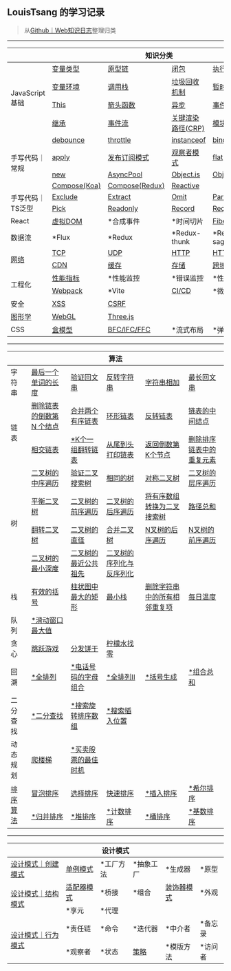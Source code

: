 <link href="./style.css" rel="stylesheet" />

## LouisTsang 的学习记录
> 从[Github｜Web知识日志](https://github.com/LouisTsang-jk/Learn-Web)整理归类

---

<table>
    <thead>
        <tr>
            <th colspan="6">知识分类</th>
        </tr>
    </thead>
    <tbody>
        <tr>
            <td rowspan="4">JavaScript基础</td>
            <td><a href="/lib/JavaScript基础/变量类型">变量类型</a></td>
            <td><a href="/lib/JavaScript基础/原型链">原型链</a></td>
            <td><a href="/lib/JavaScript基础/闭包">闭包</a></td>
            <td><a href="/lib/JavaScript基础/执行上下文">执行上下文</a></td>
            <td><a href="/lib/JavaScript基础/词法环境">词法环境</a></td>
        </tr>
        <tr>
            <td><a href="/lib/JavaScript基础/变量环境">变量环境</a></td>
            <td><a href="/lib/JavaScript基础/调用栈">调用栈</a></td>
            <td><a href="/lib/JavaScript基础/垃圾回收机制">垃圾回收机制</a></td>
            <td><a href="/lib/JavaScript基础/暂时性死区">暂时性死区</a></td>
            <td><a href="/lib/JavaScript基础/变量提升">变量提升</a></td>
        </tr>
        <tr>
            <td><a href="/lib/JavaScript基础/This">This</a></td>
            <td><a href="/lib/JavaScript基础/箭头函数">箭头函数</a></td>
            <td><a href="/lib/JavaScript基础/异步">异步</a></td>
            <td><a href="/lib/JavaScript基础/事件循环">事件循环</a></td>
            <td><a href="/lib/JavaScript基础/深克隆">深克隆</a></td>
        </tr>
        <tr>
            <td><a href="/lib/JavaScript基础/继承">继承</a></td>
            <td><a href="/lib/JavaScript基础/事件流">事件流</a></td>
            <td><a href="/lib/JavaScript基础/关键渲染路径">关键渲染路径(CRP)</a></td>
            <td><a href="/lib/JavaScript基础/模块化">模块化</a></td>
            <td><a href="/lib/JavaScript基础/内存泄露">*内存泄露</a></td>
        </tr>
        <tr>
            <td rowspan="4">手写代码｜常规</td>
            <td><a href="/lib/手写代码/常规/debounce">debounce</a></td>
            <td><a href="/lib/手写代码/常规/throttle">throttle</a></td>
            <td><a href="/lib/手写代码/常规/instanceof">instanceof</a></td>
            <td><a href="/lib/手写代码/常规/bind">bind</a></td>
            <td><a href="/lib/手写代码/常规/call">call</a></td>
        </tr>
        <tr>
            <td><a href="/lib/手写代码/常规/apply">apply</a></td>
            <td><a href="/lib/手写代码/常规/EventEmitter">发布订阅模式</a></td>
            <td><a href="/lib/手写代码/常规/Notifier">观察者模式</a></td>
            <td><a href="/lib/手写代码/常规/flat">flat</a></td>
            <td><a href="/lib/手写代码/常规/Promise">Promise</a></td>
        </tr>
        <tr>
            <td><a href="/lib/手写代码/常规/new">new</a></td>
            <td><a href="/lib/手写代码/常规/AsyncPool">AsyncPool</a></td>
            <td><a href="/lib/手写代码/常规/Object.is">Object.is</a></td>
            <td><a href="/lib/手写代码/常规/Object.create">Object.create</a></td>
            <td><a href="/lib/手写代码/常规/Object.assign">Object.assign</a></td>
        </tr>
        <tr>
            <td><a href="/lib/手写代码/常规/Compose/Koa">Compose(Koa)</a></td>
            <td><a href="/lib/手写代码/常规/Compose/Redux">Compose(Redux)</a></td>
            <td><a href="/lib/手写代码/常规/404">Reactive</a></td>
            <td><a href="/lib/手写代码/常规/404"></a></td>
            <td><a href="/lib/手写代码/常规/404"></a></td>
        </tr>
        <tr>
            <td rowspan="2">手写代码｜TS泛型</td>
            <td><a href="/lib/手写代码/TypeScript泛型/Exclude.ts">Exclude</a></td>
            <td><a href="/lib/手写代码/TypeScript泛型/Extract.ts">Extract</a></td>
            <td><a href="/lib/手写代码/TypeScript泛型/Omit.ts">Omit</a></td>
            <td><a href="/lib/手写代码/TypeScript泛型/Parameters.ts">Parameters</a></td>
            <td><a href="/lib/手写代码/TypeScript泛型/Partial.ts">Partial</a></td>
        </tr>
        <tr>
            <td><a href="/lib/手写代码/TypeScript泛型/Pick.ts">Pick</a></td>
            <td><a href="/lib/手写代码/TypeScript泛型/Readonly.ts">Readonly</a></td>
            <td><a href="/lib/手写代码/TypeScript泛型/Record.ts">Record</a></td>
            <td><a href="/lib/手写代码/TypeScript泛型/Required.ts">Required</a></td>
            <td></td>
        </tr>
        <tr>
            <td>React</td>
            <td><a href="/lib/库/React/虚拟DOM">虚拟DOM</a></td>
            <td>*合成事件</td>
            <td>*时间切片</td>
            <td><a href="/lib/库/React/Fiber">Fiber</a></td>
            <td>*Hook</td>
        </tr>
        <tr>
            <td>数据流</td>
            <td>*Flux</td>
            <td>*Redux</td>
            <td>*Redux-thunk</td>
            <td>*Redux-saga</td>
            <td>*DVA</td>
        </tr>
        <tr>
            <td rowspan="2"><a href="/lib/网络">网络</a></td>
            <td><a href="/lib/网络/TCP">TCP</a></td>
            <td><a href="/lib/网络/UDP">UDP</a></td>
            <td><a href="/lib/网络/HTTP">HTTP</a></td>
            <td><a href="/lib/网络/HTTPS">HTTPS</a></td>
            <td><a href="/lib/网络/DNS">DNS</a></td>
        </tr>
        <tr>
            <td><a href="/lib/网络/CDN">CDN</a></td>
            <td><a href="/lib/网络/缓存">缓存</a></td>
            <td><a href="/lib/网络/存储">存储</a></td>
            <td><a href="/lib/网络/跨域">跨域</a></td>
            <td></td>
        </tr>
        <tr>
            <td rowspan="2">工程化</td>
            <td><a href="/lib/工程化/性能指标">性能指标</a></td>
            <td>*性能监控</td>
            <td>*错误监控</td>
            <td>*性能优化</td>
            <td>*埋点</td>
        </tr>
        <tr>
            <td><a href="/lib/工程化/Webpack">Webpack</a></td>
            <td>*Vite</td>
            <td><a href="/lib/工程化/CICD工作流">CI/CD</a></td>
            <td>*微前端</td>
            <td></td>
        </tr>
        <tr>
            <td>安全</td>
            <td><a href="/lib/安全/XSS">XSS</a></td>
            <td><a href="/lib/安全/CSRF">CSRF</a></td>
            <td></td>
            <td></td>
            <td></td>
        </tr>
        <tr>
            <td><a href="/lib/图形学">图形学</a></td>
            <td><a href="/lib/图形学/WebGL">WebGL</a></td>
            <td><a href="/lib/图形学/WebGL/Three">Three.js</a></td>
            <td></td>
            <td></td>
            <td></td>
        </tr>
        <tr>
            <td>CSS</td>
            <td><a href="/lib/CSS/盒模型">盒模型</a></td>
            <td><a href="/lib/CSS/上下文">BFC/IFC/FFC</a></td>
            <td>*流式布局</td>
            <td>*弹性布局</td>
        </tr>
    </tbody>
</table>

---

<table>
    <thead>
        <tr>
            <th colspan="6">算法</th>
        </tr>
    </thead>
    <tbody>
        <tr>
            <td class="arrow">字符串</td>
            <td><a href="/lib/算法/字符串/最后一个单词的长度">最后一个单词的长度</a></td>
            <td><a href="/lib/算法/字符串/验证回文串">验证回文串</a></td>
            <td><a href="/lib/算法/字符串/反转字符串">反转字符串</a></td>
            <td><a href="/lib/算法/字符串/字符串相加">字符串相加</a></td>
            <td><a href="/lib/算法/字符串/最长回文串">最长回文串</a></td>
        </tr>
        <tr>
            <td rowspan="2">链表</td>
            <td><a href="/lib/算法/链表/删除链表的倒数第N个结点">删除链表的倒数第 N 个结点</a></td>
            <td><a href="/lib/算法/链表/合并两个有序链表">合并两个有序链表</a></td>
            <td><a href="/lib/算法/链表/环形链表">环形链表</a></td>
            <td><a href="/lib/算法/链表/反转链表">反转链表</a></td>
            <td><a href="/lib/算法/链表/链表的中间结点">链表的中间结点</a></td>
        </tr>
        <tr>
            <td><a href="/lib/算法/链表/相交链表">相交链表</a></td>
            <td><a href="/lib/算法/链表/K个一组翻转链表">*K个一组翻转链表</a></td>
            <td><a href="/lib/算法/链表/从尾到头打印链表">从尾到头打印链表</a></td>
            <td><a href="/lib/算法/链表/返回倒数第K个节点">返回倒数第K个节点</a></td>
            <td><a href="/lib/算法/链表/删除排序链表中的重复元素">删除排序链表中的重复元素</a></td>
        </tr>
        <tr>
            <td rowspan="4">树</td>
            <td><a href="/lib/算法/树/二叉树的中序遍历">二叉树的中序遍历</a></td>
            <td><a href="/lib/算法/树/验证二叉搜索树">验证二叉搜索树</a></td>
            <td><a href="/lib/算法/树/相同的树">相同的树</a></td>
            <td><a href="/lib/算法/树/对称二叉树">对称二叉树</a></td>
            <td><a href="/lib/算法/树/二叉树的层序遍历">二叉树的层序遍历</a></td>
        </tr>
        <tr>
            <td><a href="/lib/算法/树/平衡二叉树">平衡二叉树</a></td>
            <td><a href="/lib/算法/树/二叉树的前序遍历">二叉树的前序遍历</a></td>
            <td><a href="/lib/算法/树/二叉树的后序遍历">二叉树的后序遍历</a></td>
            <td><a href="/lib/算法/树/将有序数组转换为二叉搜索树">将有序数组转换为二叉搜索树</a></td>
            <td><a href="/lib/算法/树/路径总和">路径总和</a></td>
        </tr>
        <tr>
            <td><a href="/lib/算法/树/翻转二叉树">翻转二叉树</a></td>
            <td><a href="/lib/算法/树/二叉树的直径">二叉树的直径</a></td>
            <td><a href="/lib/算法/树/合并二叉树">合并二叉树</a></td>
            <td><a href="/lib/算法/树/N叉树的后序遍历">N叉树的后序遍历</a></td>
            <td><a href="/lib/算法/树/N叉树的前序遍历">N叉树的前序遍历</a></td>
        </tr>
        <tr>
            <td><a href="/lib/算法/树/二叉树的最小深度">二叉树的最小深度</a></td>
            <td><a href="/lib/算法/树/二叉树的最近公共祖先">二叉树的最近公共祖先</a></td>
            <td><a href="/lib/算法/树/二叉树的序列化与反序列化">二叉树的序列化与反序列化</a></td>
            <td><a href="/lib/算法/树/"></a></td>
            <td><a href="/lib/算法/树/"></a></td>
        </tr>
        <tr>
            <td>栈</td>
            <td><a href="/lib/算法/栈/有效的括号">有效的括号</a></td>
            <td><a href="/lib/算法/栈/柱状图中最大的矩形">柱状图中最大的矩形</a></td>
            <td><a href="/lib/算法/栈/最小栈">最小栈</a></td>
            <td><a href="/lib/算法/栈/删除字符串中的所有相邻重复项">删除字符串中的所有相邻重复项</a></td>
            <td><a href="/lib/算法/栈/每日温度">每日温度</a></td>
        </tr>
        <tr>
            <td>队列</td>
            <td><a href="/lib/算法/队列/滑动窗口最大值">*滑动窗口最大值</a></td>
            <td><a href="/lib/算法/队列/"></a></td>
            <td><a href="/lib/算法/队列/"></a></td>
            <td><a href="/lib/算法/队列/"></a></td>
            <td><a href="/lib/算法/队列/"></a></td>
        </tr>
        <tr>
            <td>贪心</td>
            <td><a href="/lib/算法/贪心/跳跃游戏">跳跃游戏</a></td>
            <td><a href="/lib/算法/贪心/分发饼干">分发饼干</a></td>
            <td><a href="/lib/算法/贪心/柠檬水找零">柠檬水找零</a></td>
            <td><a href="/lib/算法/贪心/"></a></td>
            <td><a href="/lib/算法/贪心/"></a></td>
        </tr>
        <tr>
            <td>回溯</td>
            <td><a href="/lib/算法/回溯/全排列">*全排列</a></td>
            <td><a href="/lib/算法/回溯/电话号码的字母组合">*电话号码的字母组合</a></td>
            <td><a href="/lib/算法/回溯/全排列II">*全排列II</a></td>
            <td><a href="/lib/算法/回溯/括号生成">*括号生成</a></td>
            <td><a href="/lib/算法/回溯/组合总和">*组合总和</a></td>
        </tr>
        <tr>
            <td>二分查找</td>
            <td><a href="/lib/算法/二分查找/二分查找">*二分查找</a></td>
            <td><a href="/lib/算法/二分查找/搜索旋转排序数组">*搜索旋转排序数组</a></td>
            <td><a href="/lib/算法/二分查找/搜索插入位置">*搜索插入位置</a></td>
            <td><a href="/lib/算法/二分查找/括号生成"></a></td>
            <td><a href="/lib/算法/二分查找/组合总和"></a></td>
        </tr>
        <tr>
            <td>动态规划</td>
            <td><a href="/lib/算法/动态规划/爬楼梯">爬楼梯</a></td>
            <td><a href="/lib/算法/动态规划/买卖股票的最佳时机">*买卖股票的最佳时机</a></td>
            <td><a href="/lib/算法/动态规划/"></a></td>
            <td><a href="/lib/算法/动态规划/"></a></td>
            <td><a href="/lib/算法/动态规划/"></a></td>
        </tr>
        <tr>
            <td rowspan="2"><a href="/lib/手写代码/常规/apply">排序算法</a></td>
            <td><a href="/lib/手写代码/排序/冒泡排序">冒泡排序</a></td>
            <td><a href="/lib/手写代码/排序/选择排序">选择排序</a></td>
            <td><a href="/lib/手写代码/排序/快速排序">快速排序</a></td>
            <td><a href="/lib/手写代码/排序/插入排序">*插入排序</a></td>
            <td><a href="/lib/手写代码/排序/希尔排序">*希尔排序</a></td>
        </tr>
        <tr>
            <td><a href="/lib/手写代码/排序/归并排序">*归并排序</a></td>
            <td><a href="/lib/手写代码/排序/堆排序">*堆排序</a></td>
            <td><a href="/lib/手写代码/排序/计数排序">*计数排序</a></td>
            <td><a href="/lib/手写代码/排序/桶排序">*桶排序</a></td>
            <td><a href="/lib/手写代码/排序/基数排序">*基数排序</a></td>
        </tr>
    </tbody>
</table>

---

<table>
    <thead>
        <tr>
            <th colspan="6">设计模式</th>
        </tr>
    </thead>
    <tbody>
        <tr>
            <td><a href="/lib/设计模式">设计模式｜创建模式</a></td>
            <td><a href="/lib/设计模式/创建模式/单例模式">单例模式</a></td>
            <td>*工厂方法</td>
            <td>*抽象工厂</td>
            <td>*生成器</td>
            <td>*原型</td>
        </tr>
        <tr>
            <td rowspan="2"><a href="/lib/设计模式">设计模式｜结构模式</a></td>
            <td><a href="/lib/设计模式/结构模式/适配器模式">适配器模式</a></td>
            <td>*桥接</td>
            <td>*组合</td>
            <td><a href="/lib/设计模式/结构模式/装饰器模式">装饰器模式</a></td>
            <td>*外观</td>
        </tr>
        <tr>
            <td>*享元</td>
            <td>*代理</td>
            <td></td>
            <td></td>
            <td></td>
        </tr>
        <tr>
            <td rowspan="2"><a href="/lib/设计模式">设计模式｜行为模式</a></td>
            <td>*责任链</td>
            <td>*命令</td>
            <td>*迭代器</td>
            <td>*中介者</td>
            <td>*备忘录</td>
        </tr>
        <tr>
            <td>*观察者</td>
            <td>*状态</td>
            <td><a href="/lib/设计模式/行为模式/策略模式">策略</a></td>
            <td>*模版方法</td>
            <td>*访问者</td>
        </tr>
    </tbody>
</table>
